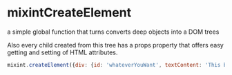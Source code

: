 # mixintCreateElement

a simple global function that turns converts deep objects into a DOM trees

Also every child created from this tree has a props property that offers easy getting and setting of HTML attributes.
```js
mixint.createElement({div: {id: 'whateverYouWant', textContent: 'This becomes a text node'}})
```
